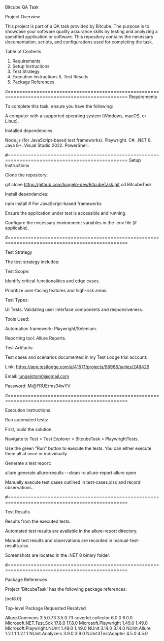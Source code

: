 Bitcube QA Task

Project Overview

This project is part of a QA task provided by Bitcube. The purpose is to showcase your software quality assurance skills by testing and analyzing a specified application or software. This repository contains the necessary documentation, scripts, and configurations used for completing the task.



Table of Contents

1. Requirements
2. Setup Instructions
3. Test Strategy
4. Execution Instructions
5, Test Results
6. Package References

#================================================================================================
Requirements

To complete this task, ensure you have the following:

A computer with a supported operating system (Windows, macOS, or Linux).

Installed dependencies:

Node.js (for JavaScript-based test frameworks).
Playwright.
C#.
.NET 8.
Java 8+.
Visual Studio 2022.
PowerShell.

#================================================================================================
Setup Instructions

Clone the repository:

git clone https://github.com/lungelo-dev/BitcubeTask.git
cd BitcubeTask

Install dependencies:

npm install   # For JavaScript-based frameworks

Ensure the application under test is accessible and running.

Configure the necessary environment variables in the .env file (if applicable).

#================================================================================================

Test Strategy

The test strategy includes:

Test Scope:

Identify critical functionalities and edge cases.

Prioritize user-facing features and high-risk areas.

Test Types:

UI Tests: Validating user interface components and responsiveness.

Tools Used:

Automation framework: Playwright/Selenium.

Reporting tool: Allure Reports.

Test Artifacts:

Test cases and scenarios documented in my Test Lodge trial account:

Link: https://app.testlodge.com/a/41571/projects/58966/suites/248429

Email: lungelotom0@gmail.com

Password: Mi@FRUErms34wYV

#================================================================================================

Execution Instructions

Run automated tests:

First, build the solution.

Navigate to Test > Test Explorer > BitcubeTask > PlaywrightTests.

Use the green "Run" button to execute the tests. You can either execute them all at once or individually.

Generate a test report:

allure generate allure-results --clean -o allure-report
allure open

Manually execute test cases outlined in test-cases.xlsx and record observations.

#================================================================================================

Test Results

Results from the executed tests:

Automated test results are available in the allure-report directory.

Manual test results and observations are recorded in manual-test-results.xlsx.

Screenshots are located in the .NET 8 binary folder.

#================================================================================================

Package References

Project 'BitcubeTask' has the following package references:

[net8.0]:

Top-level Package                 Requested   Resolved

Allure.Commons                  3.5.0.73    3.5.0.73
coverlet.collector              6.0.0       6.0.0
Microsoft.NET.Test.Sdk          17.8.0      17.8.0
Microsoft.Playwright            1.49.0      1.49.0
Microsoft.Playwright.NUnit      1.49.0      1.49.0
NUnit                           3.14.0      3.14.0
NUnit.Allure                    1.2.1.1     1.2.1.1
NUnit.Analyzers                 3.9.0       3.9.0
NUnit3TestAdapter               4.5.0       4.5.0